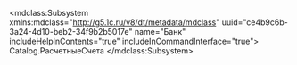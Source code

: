 <?xml version="1.0" encoding="UTF-8"?>
<mdclass:Subsystem xmlns:mdclass="http://g5.1c.ru/v8/dt/metadata/mdclass" uuid="ce4b9c6b-3a24-4d10-beb2-34f9b2b5017e" name="Банк" includeHelpInContents="true" includeInCommandInterface="true">
    <content>Catalog.РасчетныеСчета</content>
  <synonym key="ru" value="Банк"/>
</mdclass:Subsystem>
